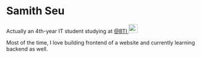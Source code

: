 # Samith Seu

Actually an 4th-year IT student studying at <a target="_blank" href="https://www.facebook.com/brachnasastraBTI">@BTI <img height="24pt" src="small-bti-logo.svg" /> </a>

Most of the time, I love building frontend of a website and currently learning backend as well.

